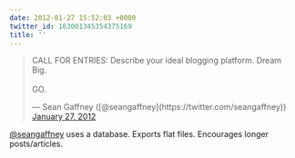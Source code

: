 ```yaml
---
date: 2012-01-27 15:52:03 +0000
twitter_id: 163001345354375169
title: ''
---
```


<blockquote class="twitter-tweet"><p lang="en" dir="ltr">CALL FOR ENTRIES: Describe your ideal blogging platform. Dream Big.<br><br>GO.</p>&mdash; Sean Gaffney ([@seangaffney](https://twitter.com/seangaffney)) <a href="https://twitter.com/seangaffney/status/162987743394271232?ref_src=twsrc%5Etfw">January 27, 2012</a></blockquote>
<script async src="https://platform.twitter.com/widgets.js" charset="utf-8"></script>

[@seangaffney](https://twitter.com/seangaffney) uses a database. Exports flat files. Encourages longer posts/articles.
